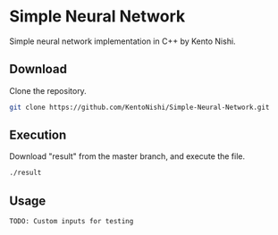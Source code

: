 # Simple Neural Network

Simple neural network implementation in C++ by Kento Nishi.

## Download
Clone the repository.
```bash
git clone https://github.com/KentoNishi/Simple-Neural-Network.git
```

## Execution

Download "result" from  the master branch, and execute the file.

```bash
./result
```

## Usage

```
TODO: Custom inputs for testing
```
